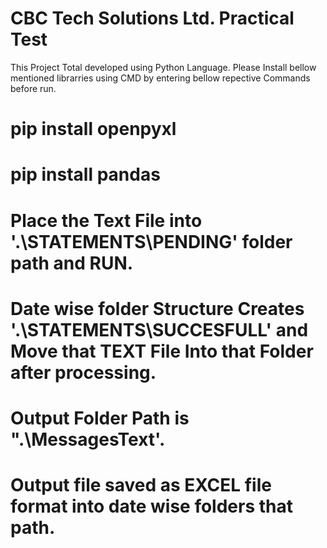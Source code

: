 # CBC Tech Solutions Ltd. Practical Test
This Project Total developed using Python Language.
Please Install bellow mentioned librarries using CMD by entering bellow repective Commands before run.
# pip install openpyxl
# pip install pandas

 # Place the Text File into '.\STATEMENTS\PENDING' folder path and RUN.
 # Date wise folder Structure Creates '.\STATEMENTS\SUCCESFULL\' and Move that TEXT File Into that Folder after processing.  
 
 # Output Folder Path is ".\MessagesText\'.
 # Output file saved as EXCEL file format into date wise folders that path.
